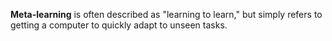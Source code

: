 **Meta-learning** is often described as "learning to learn," but simply refers to getting a computer to quickly adapt to unseen tasks.